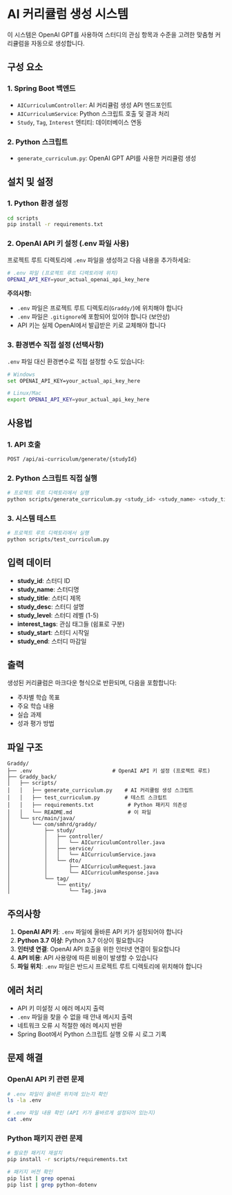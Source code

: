 # AI 커리큘럼 생성 시스템

이 시스템은 OpenAI GPT를 사용하여 스터디의 관심 항목과 수준을 고려한 맞춤형 커리큘럼을 자동으로 생성합니다.

## 구성 요소

### 1. Spring Boot 백엔드
- `AICurriculumController`: AI 커리큘럼 생성 API 엔드포인트
- `AICurriculumService`: Python 스크립트 호출 및 결과 처리
- `Study`, `Tag`, `Interest` 엔티티: 데이터베이스 연동

### 2. Python 스크립트
- `generate_curriculum.py`: OpenAI GPT API를 사용한 커리큘럼 생성

## 설치 및 설정

### 1. Python 환경 설정
```bash
cd scripts
pip install -r requirements.txt
```

### 2. OpenAI API 키 설정 (.env 파일 사용)
프로젝트 루트 디렉토리에 `.env` 파일을 생성하고 다음 내용을 추가하세요:

```bash
# .env 파일 (프로젝트 루트 디렉토리에 위치)
OPENAI_API_KEY=your_actual_openai_api_key_here
```

**주의사항:**
- `.env` 파일은 프로젝트 루트 디렉토리(`Graddy/`)에 위치해야 합니다
- `.env` 파일은 `.gitignore`에 포함되어 있어야 합니다 (보안상)
- API 키는 실제 OpenAI에서 발급받은 키로 교체해야 합니다

### 3. 환경변수 직접 설정 (선택사항)
`.env` 파일 대신 환경변수로 직접 설정할 수도 있습니다:

```bash
# Windows
set OPENAI_API_KEY=your_actual_api_key_here

# Linux/Mac
export OPENAI_API_KEY=your_actual_api_key_here
```

## 사용법

### 1. API 호출
```bash
POST /api/ai-curriculum/generate/{studyId}
```

### 2. Python 스크립트 직접 실행
```bash
# 프로젝트 루트 디렉토리에서 실행
python scripts/generate_curriculum.py <study_id> <study_name> <study_title> <study_desc> <study_level> <interest_tags> <study_start> <study_end>
```

### 3. 시스템 테스트
```bash
# 프로젝트 루트 디렉토리에서 실행
python scripts/test_curriculum.py
```

## 입력 데이터

- **study_id**: 스터디 ID
- **study_name**: 스터디명
- **study_title**: 스터디 제목
- **study_desc**: 스터디 설명
- **study_level**: 스터디 레벨 (1-5)
- **interest_tags**: 관심 태그들 (쉼표로 구분)
- **study_start**: 스터디 시작일
- **study_end**: 스터디 마감일

## 출력

생성된 커리큘럼은 마크다운 형식으로 반환되며, 다음을 포함합니다:
- 주차별 학습 목표
- 주요 학습 내용
- 실습 과제
- 성과 평가 방법

## 파일 구조

```
Graddy/
├── .env                          # OpenAI API 키 설정 (프로젝트 루트)
├── Graddy_back/
│   ├── scripts/
│   │   ├── generate_curriculum.py    # AI 커리큘럼 생성 스크립트
│   │   ├── test_curriculum.py        # 테스트 스크립트
│   │   ├── requirements.txt           # Python 패키지 의존성
│   │   └── README.md                  # 이 파일
│   └── src/main/java/
│       └── com/smhrd/graddy/
│           ├── study/
│           │   ├── controller/
│           │   │   └── AICurriculumController.java
│           │   ├── service/
│           │   │   └── AICurriculumService.java
│           │   └── dto/
│           │       ├── AICurriculumRequest.java
│           │       └── AICurriculumResponse.java
│           └── tag/
│               └── entity/
│                   └── Tag.java
```

## 주의사항

1. **OpenAI API 키**: `.env` 파일에 올바른 API 키가 설정되어야 합니다
2. **Python 3.7 이상**: Python 3.7 이상이 필요합니다
3. **인터넷 연결**: OpenAI API 호출을 위한 인터넷 연결이 필요합니다
4. **API 비용**: API 사용량에 따른 비용이 발생할 수 있습니다
5. **파일 위치**: `.env` 파일은 반드시 프로젝트 루트 디렉토리에 위치해야 합니다

## 에러 처리

- API 키 미설정 시 에러 메시지 출력
- `.env` 파일을 찾을 수 없을 때 안내 메시지 출력
- 네트워크 오류 시 적절한 에러 메시지 반환
- Spring Boot에서 Python 스크립트 실행 오류 시 로그 기록

## 문제 해결

### OpenAI API 키 관련 문제
```bash
# .env 파일이 올바른 위치에 있는지 확인
ls -la .env

# .env 파일 내용 확인 (API 키가 올바르게 설정되어 있는지)
cat .env
```

### Python 패키지 관련 문제
```bash
# 필요한 패키지 재설치
pip install -r scripts/requirements.txt

# 패키지 버전 확인
pip list | grep openai
pip list | grep python-dotenv
```
